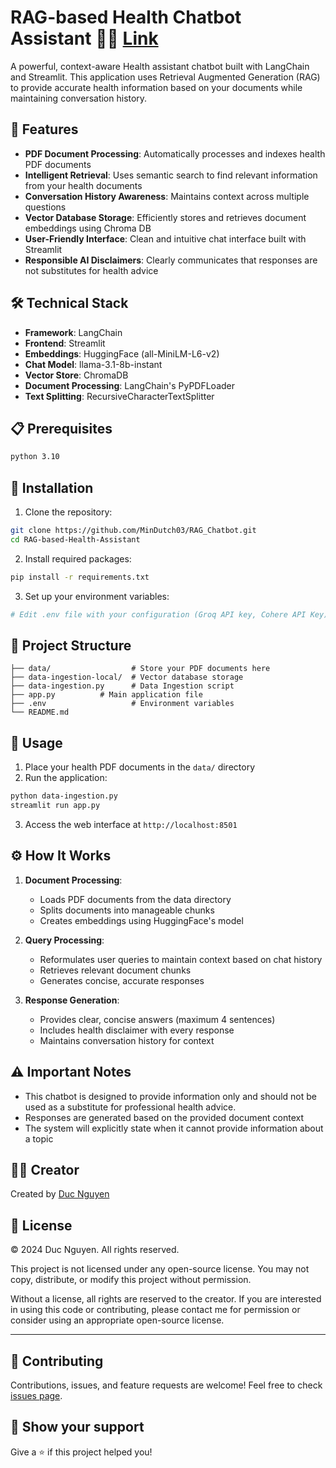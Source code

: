 # RAG-based Health Chatbot Assistant 🤖🏥 [Link](https://ragchatbot3.streamlit.app/)

A powerful, context-aware Health assistant chatbot built with LangChain and Streamlit. This application uses Retrieval Augmented Generation (RAG) to provide accurate health information based on your documents while maintaining conversation history.

## 🌟 Features

- **PDF Document Processing**: Automatically processes and indexes health PDF documents
- **Intelligent Retrieval**: Uses semantic search to find relevant information from your health documents
- **Conversation History Awareness**: Maintains context across multiple questions
- **Vector Database Storage**: Efficiently stores and retrieves document embeddings using Chroma DB
- **User-Friendly Interface**: Clean and intuitive chat interface built with Streamlit
- **Responsible AI Disclaimers**: Clearly communicates that responses are not substitutes for health advice

## 🛠️ Technical Stack

- **Framework**: LangChain
- **Frontend**: Streamlit
- **Embeddings**: HuggingFace (all-MiniLM-L6-v2)
- **Chat Model**: llama-3.1-8b-instant
- **Vector Store**: ChromaDB
- **Document Processing**: LangChain's PyPDFLoader
- **Text Splitting**: RecursiveCharacterTextSplitter

## 📋 Prerequisites

```bash
python 3.10
```

## 🚀 Installation

1. Clone the repository:

```bash
git clone https://github.com/MinDutch03/RAG_Chatbot.git
cd RAG-based-Health-Assistant
```

2. Install required packages:

```bash
pip install -r requirements.txt
```

3. Set up your environment variables:

```bash
# Edit .env file with your configuration (Groq API key, Cohere API Key)
```

## 📁 Project Structure

```
├── data/                  # Store your PDF documents here
├── data-ingestion-local/  # Vector database storage
├── data-ingestion.py      # Data Ingestion script
├── app.py		    # Main application file
├── .env                   # Environment variables
└── README.md
```

## 💫 Usage

1. Place your health PDF documents in the `data/` directory
2. Run the application:

```bash
python data-ingestion.py
streamlit run app.py
```

3. Access the web interface at `http://localhost:8501`

## ⚙️ How It Works

1. **Document Processing**:

   - Loads PDF documents from the data directory
   - Splits documents into manageable chunks
   - Creates embeddings using HuggingFace's model
2. **Query Processing**:

   - Reformulates user queries to maintain context based on chat history
   - Retrieves relevant document chunks
   - Generates concise, accurate responses
3. **Response Generation**:

   - Provides clear, concise answers (maximum 4 sentences)
   - Includes health disclaimer with every response
   - Maintains conversation history for context

## ⚠️ Important Notes

- This chatbot is designed to provide information only and should not be used as a substitute for professional health advice.
- Responses are generated based on the provided document context
- The system will explicitly state when it cannot provide information about a topic

## 👨‍💻 Creator

Created by [Duc Nguyen](https://www.linkedin.com/in/minhduc030303/)

## 📄 License

© 2024 Duc Nguyen. All rights reserved.

This project is not licensed under any open-source license. You may not copy, distribute, or modify this project without permission.

Without a license, all rights are reserved to the creator. If you are interested in using this code or contributing, please contact me for permission or consider using an appropriate open-source license.

---

## 🤝 Contributing

Contributions, issues, and feature requests are welcome! Feel free to check [issues page](https://github.com/MinDutch03/RAG_Chatbot/issues).

## 🌟 Show your support

Give a ⭐️ if this project helped you!
